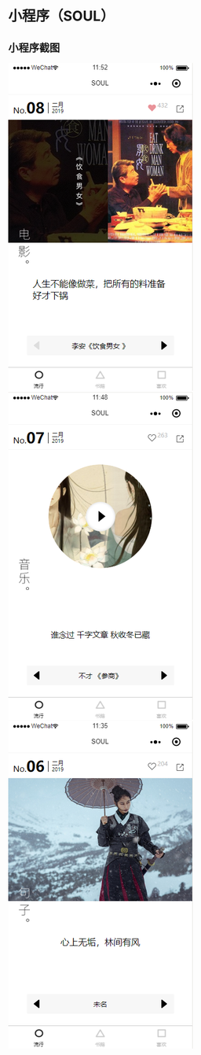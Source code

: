 # 小程序（SOUL）

## 小程序截图

![流行01](./readme/images/liuxing01.png "Optional title") ![流行02](./readme/images/liuxing02.png) ![流行03](./readme/images/liuxing03.png)
